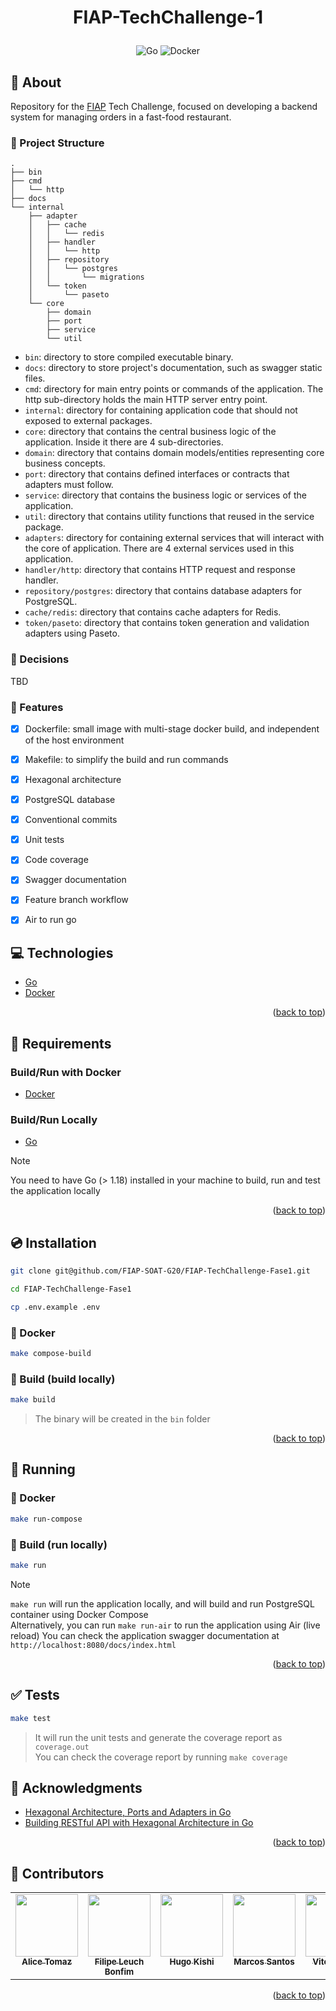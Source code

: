 <a name="readme-top"></a>

# <p align="center">FIAP-TechChallenge-1</p>

<p align="center">
    <img src="https://img.shields.io/badge/Code-Go-informational?style=flat-square&logo=go&color=00ADD8" alt="Go" />
    <img src="https://img.shields.io/badge/Tools-Docker-informational?style=flat-square&logo=docker&color=2496ED" alt="Docker" />
</p>

## 💬 About

Repository for the [FIAP](https://postech.fiap.com.br/) Tech Challenge, focused on developing a backend system for managing orders in a fast-food restaurant.

### :open_file_folder: Project Structure

```
.
├── bin
├── cmd
│   └── http
├── docs
└── internal
    ├── adapter
    │   ├── cache
    │   │   └── redis
    │   ├── handler
    │   │   └── http
    │   ├── repository
    │   │   └── postgres
    │   │       └── migrations
    │   └── token
    │       └── paseto
    └── core
        ├── domain
        ├── port
        ├── service
        └── util

```

- `bin`: directory to store compiled executable binary.
- `docs`: directory to store project's documentation, such as swagger static files.
- `cmd`: directory for main entry points or commands of the application. The http sub-directory holds the main HTTP server entry point.
- `internal`: directory for containing application code that should not exposed to external packages.
- `core`: directory that contains the central business logic of the application. Inside it there are 4 sub-directories.
- `domain`: directory that contains domain models/entities representing core business concepts.
- `port`: directory that contains defined interfaces or contracts that adapters must follow.
- `service`: directory that contains the business logic or services of the application.
- `util`: directory that contains utility functions that reused in the service package.
- `adapters`: directory for containing external services that will interact with the core of application. There are 4 external services used in this application.
- `handler/http`: directory that contains HTTP request and response handler.
- `repository/postgres`: directory that contains database adapters for PostgreSQL.
- `cache/redis`: directory that contains cache adapters for Redis.
- `token/paseto`: directory that contains token generation and validation adapters using Paseto.

### :pushpin: Decisions

TBD


### :pushpin: Features
- [x] Dockerfile: small image with multi-stage docker build, and independent of the host environment
- [x] Makefile: to simplify the build and run commands
- [x] Hexagonal architecture
- [x] PostgreSQL database
- [x] Conventional commits
- [x] Unit tests
- [x] Code coverage
- [x] Swagger documentation
- [x] Feature branch workflow
- [x] Air to run go


## :computer: Technologies

- [Go](https://golang.org/)
- [Docker](https://www.docker.com/)

<p align="right">(<a href="#readme-top">back to top</a>)</p>

## :scroll: Requirements

### Build/Run with Docker

- [Docker](https://www.docker.com/)

### Build/Run Locally

- [Go](https://golang.org/)

> [!NOTE]
> You need to have Go (> 1.18) installed in your machine to build, run and test the application locally

<p align="right">(<a href="#readme-top">back to top</a>)</p>

## :cd: Installation

```sh
git clone git@github.com/FIAP-SOAT-G20/FIAP-TechChallenge-Fase1.git
```

```sh
cd FIAP-TechChallenge-Fase1
```

```sh
cp .env.example .env
```

### :whale: Docker

```sh
make compose-build
```

### :hammer: Build (build locally)

```sh
make build
```
> The binary will be created in the `bin` folder

<p align="right">(<a href="#readme-top">back to top</a>)</p>

## :runner: Running

### :whale: Docker

```sh
make run-compose
```

### :hammer: Build (run locally)

```sh
make run
```

> [!NOTE]
> `make run` will run the application locally, and will build and run PostgreSQL container using Docker Compose  
> Alternatively, you can run `make run-air` to run the application using Air (live reload)
> You can check the application swagger documentation at `http://localhost:8080/docs/index.html`

<p align="right">(<a href="#readme-top">back to top</a>)</p>

## :white_check_mark: Tests

```sh
make test
```
> It will run the unit tests and generate the coverage report as `coverage.out`  
> You can check the coverage report by running `make coverage`

## :clap: Acknowledgments

- [Hexagonal Architecture, Ports and Adapters in Go](https://medium.com/@kyodo-tech/hexagonal-architecture-ports-and-adapters-in-go-f1af950726b)
- [Building RESTful API with Hexagonal Architecture in Go](https://dev.to/bagashiz/building-restful-api-with-hexagonal-architecture-in-go-1mij)

<p align="right">(<a href="#readme-top">back to top</a>)</p>

## :busts_in_silhouette: Contributors

<table>
  <tbody>
    <tr>
      <td align="center" valign="top" width="14.28%"><a href="https://github.com/atomaz"><img src="https://github.com/atomaz.png" width="100px;" alt=""/><br /><sub><b>Alice Tomaz</b></sub></a><br />
      <td align="center" valign="top" width="14.28%"><a href="https://github.com/filipe1309"><img src="https://github.com/filipe1309.png" width="100px;" alt=""/><br /><sub><b>Filipe Leuch Bonfim</b></sub></a><br />
      <td align="center" valign="top" width="14.28%"><a href="https://github.com/hugokishi"><img src="https://github.com/hugokishi.png" width="100px;" alt=""/><br /><sub><b>Hugo Kishi</b></sub></a><br />
      <td align="center" valign="top" width="14.28%"><a href="https://github.com/marcos-nsantos"><img src="https://github.com/marcos-nsantos.png" width="100px;" alt=""/><br /><sub><b>Marcos Santos</b></sub></a><br />
      <td align="center" valign="top" width="14.28%"><a href="https://github.com/vitorparras"><img src="https://github.com/vitorparras.png" width="100px;" alt=""/><br /><sub><b>Vitor Parras</b></sub></a><br />
    </tr>
  </tbody>
</table>

<p align="right">(<a href="#readme-top">back to top</a>)</p>
